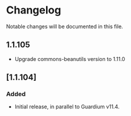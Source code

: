 
# Changelog
Notable changes will be documented in this file.

## 1.1.105
- Upgrade commons-beanutils version to 1.11.0

## [1.1.104]

### Added
- Initial release, in parallel to Guardium v11.4.
